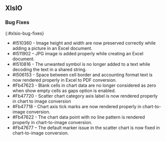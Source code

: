 ## XlsIO

### Bug Fixes
{:#xlsio-bug-fixes}

* \#I510360 - Image height and width are now preserved correctly while adding a picture in an Excel document.
* \#I511902 – JPG image is added properly while creating an Excel document.
* \#I510816 - The unwanted symbol is no longer added to a text while decoding the text in a shared string.
* \#I506153 - Space between cell border and accounting format text is now rendered properly in Excel to PDF conversion.
* \#Fb47623 - Blank cells in chart data are no longer considered as zero when show empty cells as gaps option is enabled.
* \#Fb47720 - Scatter chart category axis label is now rendered properly in chart to image conversion
* \#Fb47718 - Chart axis tick marks are now rendered properly in chart-to-image conversion.
* \#Fb47622 - The chart data point with no line pattern is rendered properly in chart-to-image conversion.
* \#Fb47677 – The default marker issue in the scatter chart is now fixed in chart-to-image conversion.
